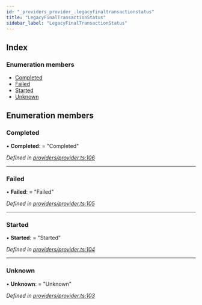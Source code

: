 ```yaml
---
id: "_providers_provider_.legacyfinaltransactionstatus"
title: "LegacyFinalTransactionStatus"
sidebar_label: "LegacyFinalTransactionStatus"
---
```


## Index

### Enumeration members

* [Completed](_providers_provider_.legacyfinaltransactionstatus.md#completed)
* [Failed](_providers_provider_.legacyfinaltransactionstatus.md#failed)
* [Started](_providers_provider_.legacyfinaltransactionstatus.md#started)
* [Unknown](_providers_provider_.legacyfinaltransactionstatus.md#unknown)

## Enumeration members

###  Completed

• **Completed**: = "Completed"

*Defined in [providers/provider.ts:106](https://github.com/nearprotocol/nearlib/blob/9123455/src.ts/providers/provider.ts#L106)*

___

###  Failed

• **Failed**: = "Failed"

*Defined in [providers/provider.ts:105](https://github.com/nearprotocol/nearlib/blob/9123455/src.ts/providers/provider.ts#L105)*

___

###  Started

• **Started**: = "Started"

*Defined in [providers/provider.ts:104](https://github.com/nearprotocol/nearlib/blob/9123455/src.ts/providers/provider.ts#L104)*

___

###  Unknown

• **Unknown**: = "Unknown"

*Defined in [providers/provider.ts:103](https://github.com/nearprotocol/nearlib/blob/9123455/src.ts/providers/provider.ts#L103)*
